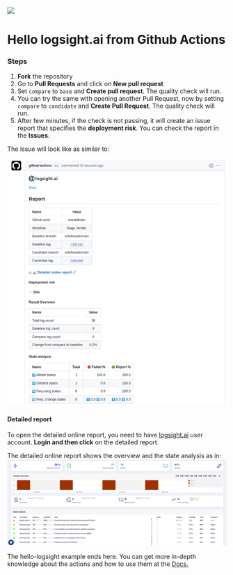 <a href="https://logsight.ai/"><img src="https://logsight.ai/assets/img/logol.png" width="150"/></a>

# Hello logsight.ai from Github Actions

### Steps
1. **Fork** the repository 
2. Go to **Pull Requests** and click on **New pull request**
3. Set `compare` to `base` and **Create pull request**. The quality check will run.
4. You can try the same with opening another Pull Request, now by setting `compare` to `candidate` and **Create Pull Request**. The quality check will run.
6. After few minutes, if the check is not passing, it will create an issue report that specifies the **deployment risk**. You can check the report in the **Issues**.

The issue will look like as similar to:

![Issue](./issue.png)

#### Detailed report
To open the detailed online report, you need to have [logsight.ai](https://demo.logsight.ai/) user account. **Login and then click** on the detailed report.

The detailed online report shows the overview and the state analysis as in:
![Report](./report.png)


The hello-logsight example ends here. You can get more in-depth knowledge about the actions and how to use them at the [Docs.](https://docs.logsight.ai/#/monitor_deployments/github_action)

